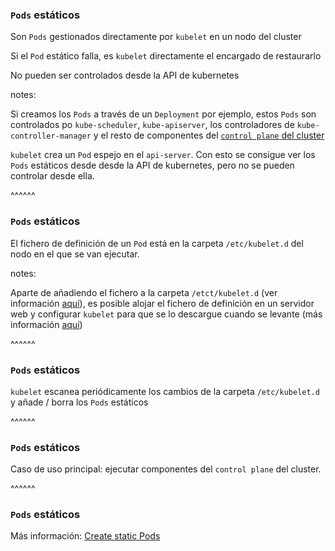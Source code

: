 ### `Pods` estáticos

Son `Pods` gestionados directamente por `kubelet` en un nodo del cluster

Si el `Pod` estático falla, es `kubelet` directamente el encargado de restaurarlo

No pueden ser controlados desde la API de kubernetes

notes:

Si creamos los `Pods` a través de un `Deployment` por ejemplo, estos `Pods`
son controlados po `kube-scheduler`, `kube-apiserver`, los controladores de `kube-controller-manager` 
y el resto de componentes del 
[`control plane` del cluster](https://kubernetes.io/docs/concepts/overview/components/#control-plane-components)

`kubelet` crea un `Pod` espejo en el `api-server`. Con esto se consigue ver los 
`Pods` estáticos desde desde la API de kubernetes, pero no se pueden controlar desde
ella.

^^^^^^

### `Pods` estáticos

El fichero de definición de un `Pod` está en la carpeta `/etc/kubelet.d` del
nodo en el que se van ejecutar.

notes:

Aparte de añadiendo el fichero a la carpeta `/etct/kubelet.d` (ver información 
[aquí](https://kubernetes.io/docs/tasks/configure-pod-container/static-pod/#configuration-files)),
es posible alojar el fichero de definición en un servidor web y configurar `kubelet` para
que se lo descargue cuando se levante (más información [aquí](https://kubernetes.io/docs/tasks/configure-pod-container/static-pod/#pods-created-via-http))

^^^^^^

### `Pods` estáticos

`kubelet` escanea periódicamente los cambios de la carpeta `/etc/kubelet.d` y añade / borra los `Pods` estáticos

^^^^^^

### `Pods` estáticos

Caso de uso principal: ejecutar componentes del `control plane` del cluster.

^^^^^^

### `Pods` estáticos

Más información: [Create static Pods](https://kubernetes.io/docs/tasks/configure-pod-container/static-pod/)